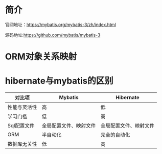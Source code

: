 # 简介

官网地址：https://mybatis.org/mybatis-3/zh/index.html

源码地址:https://github.com/mybatis/mybatis-3



# ORM对象关系映射



# hibernate与mybatis的区别

| 对比项       | Mybatis                | Hibernate              |
| ------------ | ---------------------- | ---------------------- |
| 性能与灵活性 | 高                     | 低                     |
| 学习门槛     | 低                     | 高                     |
| Sql配置文件  | 全局配置文件、映射文件 | 全局配置文件、映射文件 |
| ORM          | 半自动化               | 完全的自动化           |
| 数据库无关性 | 低                     | 高                     |






